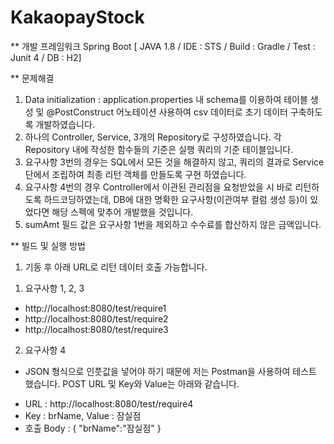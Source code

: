 # KakaopayStock

** 개발 프레임워크
Spring Boot
[ JAVA 1.8 / IDE : STS / Build : Gradle / Test : Junit 4 / DB : H2]

** 문제해결
1. Data initialization : application.properties 내 schema를 이용하여 테이블 생성 및 @PostConstruct 어노테이션 사용하여 csv 데이터로 초기 데이터 구축하도록 개발하였습니다.
2. 하나의 Controller, Service, 3개의 Repository로 구성하였습니다. 각 Repository 내에 작성한 함수들의 기준은 실행 쿼리의 기준 테이블입니다.
3. 요구사항 3번의 경우는 SQL에서 모든 것을 해결하지 않고, 쿼리의 결과로 Service단에서 조립하여 최종 리턴 객체를 만들도록 구현 하였습니다.
4. 요구사항 4번의 경우 Controller에서 이관된 관리점을 요청받았을 시 바로 리턴하도록 하드코딩하였는데, DB에 대한 명확한 요구사항(이관여부 컬럼 생성 등)이 있었다면 해당 스펙에 맞추어 개발했을 것입니다.
5. sumAmt 필드 값은 요구사항 1번을 제외하고 수수료를 합산하지 않은 금액입니다. 


** 빌드 및 실행 방법
1. 기동 후 아래 URL로 리턴 데이터 호출 가능합니다.
 1) 요구사항 1, 2, 3
 -  http://localhost:8080/test/require1 
 -  http://localhost:8080/test/require2
 -  http://localhost:8080/test/require3

 2) 요구사항 4
  * JSON 형식으로 인풋값을 넣어야 하기 때문에 저는 Postman을 사용하여 테스트 했습니다. POST URL 및 Key와 Value는 아래와 같습니다.
 - URL : http://localhost:8080/test/require4
 - Key : brName, Value : 잠실점
 - 호출 Body :
      {
      "brName":"잠실점"
      }
